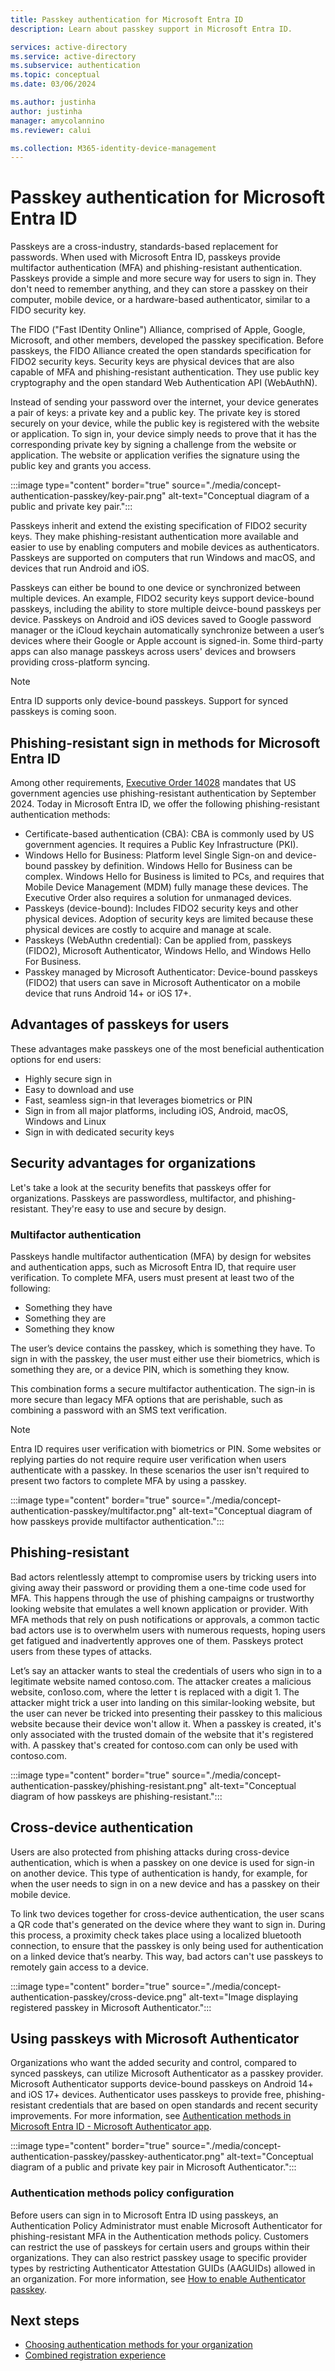 ```yaml
---
title: Passkey authentication for Microsoft Entra ID
description: Learn about passkey support in Microsoft Entra ID.

services: active-directory
ms.service: active-directory
ms.subservice: authentication
ms.topic: conceptual
ms.date: 03/06/2024

ms.author: justinha
author: justinha
manager: amycolannino
ms.reviewer: calui

ms.collection: M365-identity-device-management
---
```

# Passkey authentication for Microsoft Entra ID

Passkeys are a cross-industry, standards-based replacement for passwords. When used with Microsoft Entra ID, passkeys provide multifactor authentication (MFA) and phishing-resistant authentication. Passkeys provide a simple and more secure way for users to sign in. They don't need to remember anything, and they can store a passkey on their computer, mobile device, or a hardware-based authenticator, similar to a FIDO security key.

The FIDO ("Fast IDentity Online") Alliance, comprised of Apple, Google, Microsoft, and other members, developed the passkey specification. Before passkeys, the FIDO Alliance created the open standards specification for FIDO2 security keys. Security keys are physical devices that are also capable of MFA and phishing-resistant authentication. They use public key cryptography and the open standard Web Authentication API (WebAuthN). 

Instead of sending your password over the internet, your device generates a pair of keys: a private key and a public key. The private key is stored securely on your device, while the public key is registered with the website or application. To sign in, your device simply needs to prove that it has the corresponding private key by signing a challenge from the website or application. The website or application verifies the signature using the public key and grants you access. 

:::image type="content" border="true" source="./media/concept-authentication-passkey/key-pair.png" alt-text="Conceptual diagram of a public and private key pair.":::

Passkeys inherit and extend the existing specification of FIDO2 security keys. They make phishing-resistant authentication more available and easier to use by enabling computers and mobile devices as authenticators. Passkeys are supported on computers that run Windows and macOS, and devices that run Android and iOS.

Passkeys can either be bound to one device or synchronized between multiple devices. An example, FIDO2 security keys support device-bound passkeys, including the ability to store multiple deivce-bound passkeys per device. Passkeys on Android and iOS devices saved to Google password manager or the iCloud keychain automatically synchronize between a user’s devices where their Google or Apple account is signed-in. Some third-party apps can also manage passkeys across users' devices and browsers providing cross-platform syncing. 

>[!Note]
>Entra ID supports only device-bound passkeys. Support for synced passkeys is coming soon.

## Phishing-resistant sign in methods for Microsoft Entra ID

Among other requirements, [Executive Order 14028](https://www.whitehouse.gov/briefing-room/presidential-actions/2021/05/12/executive-order-on-improving-the-nations-cybersecurity/) mandates that US government agencies use phishing-resistant authentication by September 2024. Today in Microsoft Entra ID, we offer the following phishing-resistant authentication methods: 

- Certificate-based authentication (CBA): CBA is commonly used by US government agencies. It requires a Public Key Infrastructure (PKI). 
- Windows Hello for Business: Platform level Single Sign-on and device-bound passkey by definition. Windows Hello for Business can be complex. Windows Hello for Business is limited to PCs, and requires that Mobile Device Management (MDM) fully manage these devices. The Executive Order also requires a solution for unmanaged devices. 
- Passkeys (device-bound): Includes FIDO2 security keys and other physical devices. Adoption of security keys are limited because these physical devices are costly to acquire and manage at scale.
- Passkeys (WebAuthn credential): Can be applied from, passkeys (FIDO2), Microsoft Authenticator, Windows Hello, and Windows Hello For Business. 
- Passkey managed by Microsoft Authenticator: Device-bound passkeys (FIDO2) that users can save in Microsoft Authenticator on a mobile device that runs Android 14+ or iOS 17+.

## Advantages of passkeys for users

These advantages make passkeys one of the most beneficial authentication options for end users:

- Highly secure sign in
- Easy to download and use 
- Fast, seamless sign-in that leverages biometrics or PIN
- Sign in from all major platforms, including iOS, Android, macOS, Windows and Linux
- Sign in with dedicated security keys

## Security advantages for organizations

Let's take a look at the security benefits that passkeys offer for organizations. Passkeys are passwordless, multifactor, and phishing-resistant. They're easy to use and secure by design. 

### Multifactor authentication

Passkeys handle multifactor authentication (MFA) by design for websites and authentication apps, such as Microsoft Entra ID, that require user verification. To complete MFA, users must present at least two of the following: 

- Something they have 
- Something they are
- Something they know

The user’s device contains the passkey, which is something they have. To sign in with the passkey, the user must either use their biometrics, which is something they are, or a device PIN, which is something they know. 

This combination forms a secure multifactor authentication. The sign-in is more secure than legacy MFA options that are perishable, such as combining a password with an SMS text verification. 

>[!NOTE]
>Entra ID requires user verification with biometrics or PIN. Some websites or replying parties do not require require user verification when users authenticate with a passkey. In these scenarios the user isn't required to present two factors to complete MFA by using a passkey.  

:::image type="content" border="true" source="./media/concept-authentication-passkey/multifactor.png" alt-text="Conceptual diagram of how passkeys provide multifactor authentication.":::

## Phishing-resistant

Bad actors relentlessly attempt to compromise users by tricking users into giving away their password or providing them a one-time code used for MFA. This happens through the use of phishing campaigns or trustworthy looking website that emulates a well known application or provider. With MFA methods that rely on push notifications or approvals, a common tactic bad actors use is to overwhelm users with numerous requests, hoping users get fatigued and inadvertently approves one of them. Passkeys protect users from these types of attacks. 
 
Let’s say an attacker wants to steal the credentials of users who sign in to a legitimate website named contoso.com. The attacker creates a malicious website, con1oso.com, where the letter t is replaced with a digit 1. The attacker might trick a user into landing on this similar-looking website, but the user can never be tricked into presenting their passkey to this malicious website because their device won't allow it. When a passkey is created, it's only associated with the trusted domain of the website that it's registered with. A passkey that's created for contoso.com can only be used with contoso.com. 

:::image type="content" border="true" source="./media/concept-authentication-passkey/phishing-resistant.png" alt-text="Conceptual diagram of how passkeys are phishing-resistant.":::

## Cross-device authentication 

Users are also protected from phishing attacks during cross-device authentication, which is when a passkey on one device is used for sign-in on another device. This type of authentication is handy, for example, for when the user needs to sign in on a new device and has a passkey on their mobile device.  

To link two devices together for cross-device authentication, the user scans a QR code that's generated on the device where they want to sign in. During this process, a proximity check takes place using a localized bluetooth connection, to ensure that the passkey is only being used for authentication on a linked device that’s nearby. This way, bad actors can't use passkeys to remotely gain access to a device. 

:::image type="content" border="true" source="./media/concept-authentication-passkey/cross-device.png" alt-text="Image displaying registered passkey in Microsoft Authenticator.":::

## Using passkeys with Microsoft Authenticator

Organizations who want the added security and control, compared to synced passkeys, can utilize Microsoft Authenticator as a passkey provider. Microsoft Authenticator supports device-bound passkeys on Android 14+ and iOS 17+ devices. Authenticator uses passkeys to provide free, phishing-resistant credentials that are based on open standards and recent security improvements. For more information, see [Authentication methods in Microsoft Entra ID - Microsoft Authenticator app](concept-authentication-authenticator-app.md).

:::image type="content" border="true" source="./media/concept-authentication-passkey/passkey-authenticator.png" alt-text="Conceptual diagram of a public and private key pair in Microsoft Authenticator.":::

### Authentication methods policy configuration

Before users can sign in to Microsoft Entra ID using passkeys, an Authentication Policy Administrator must enable Microsoft Authenticator for phishing-resistant MFA in the Authentication methods policy. Customers can restrict the use of passkeys for certain users and groups within their organizations. They can also restrict passkey usage to specific provider types by restricting Authenticator Attestation GUIDs (AAGUIDs) allowed in an organization. For more information, see [How to enable Authenticator passkey](how-to-enable-authenticator-passkey.md).

## Next steps

- [Choosing authentication methods for your organization](concept-authentication-methods.md)
- [Combined registration experience](concept-registration-mfa-sspr-combined.md)

